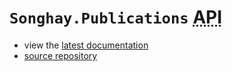 # `Songhay.Publications` <acronym title="Application Programming Interface">API</acronym>

- view the [latest documentation](./latest/Songhay.html)
- [source repository](https://github.com/BryanWilhite/SonghayCore/tree/main)
